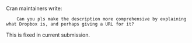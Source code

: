 Cran maintainers write:

	    Can you pls make the description more comprehensive by explaining what Dropbox is, and perhaps giving a URL for it?

This is fixed in current submission.
 
